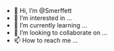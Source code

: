 - 👋 Hi, I’m @Smerffett
- 👀 I’m interested in ...
- 🌱 I’m currently learning ...
- 💞️ I’m looking to collaborate on ...
- 📫 How to reach me ...

<!---
Smerffett/Smerffett is a ✨ special ✨ repository because its `README.md` (this file) appears on your GitHub profile.
You can click the Preview link to take a look at your changes.
--->

